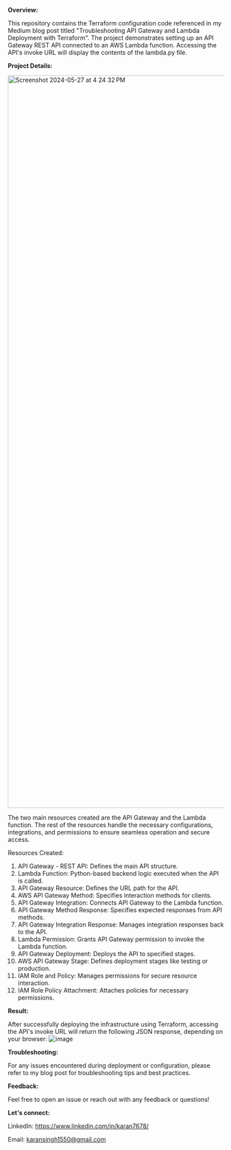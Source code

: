 **Overview:**

This repository contains the Terraform configuration code referenced in my Medium blog post titled "Troubleshooting API Gateway and Lambda Deployment with Terraform". The project demonstrates setting up an API Gateway REST API connected to an AWS Lambda function. Accessing the API's invoke URL will display the contents of the lambda.py file.

**Project Details:**

<img width="1705" alt="Screenshot 2024-05-27 at 4 24 32 PM" src="https://github.com/Karan-Singh-01/terraform-aws/assets/157451190/fedbd7e9-c97f-4de2-81d4-45ca561dda6b">

The two main resources created are the API Gateway and the Lambda function. The rest of the resources handle the necessary configurations, integrations, and permissions to ensure seamless operation and secure access.

Resources Created:
1. API Gateway - REST API: Defines the main API structure.
2. Lambda Function: Python-based backend logic executed when the API is called.
3. API Gateway Resource: Defines the URL path for the API.
4. AWS API Gateway Method: Specifies interaction methods for clients.
5. API Gateway Integration: Connects API Gateway to the Lambda function.
6. API Gateway Method Response: Specifies expected responses from API methods.
7. API Gateway Integration Response: Manages integration responses back to the API.
8. Lambda Permission: Grants API Gateway permission to invoke the Lambda function.
9. API Gateway Deployment: Deploys the API to specified stages.
10. AWS API Gateway Stage: Defines deployment stages like testing or production.
11. IAM Role and Policy: Manages permissions for secure resource interaction.
12. IAM Role Policy Attachment: Attaches policies for necessary permissions.

**Result:**

After successfully deploying the infrastructure using Terraform, accessing the API's invoke URL will return the following JSON response, depending on your browser:
![image](https://github.com/Karan-Singh-01/terraform-aws/assets/157451190/41665155-513a-49d0-9b47-e6c335e90dfd)

**Troubleshooting:**

For any issues encountered during deployment or configuration, please refer to my blog post for troubleshooting tips and best practices.

**Feedback:**

Feel free to open an issue or reach out with any feedback or questions!

**Let's connect:**

LinkedIn: https://www.linkedin.com/in/karan7678/

Email: karansingh1550@gmail.com
